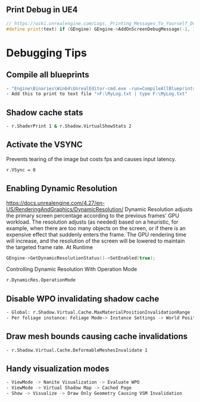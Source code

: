 ## Print Debug in UE4
```c++
// https://wiki.unrealengine.com/Logs,_Printing_Messages_To_Yourself_During_Runtime#Related_Tutorial
#define print(text) if (GEngine) GEngine->AddOnScreenDebugMessage(-1, 1.5, FColor::White,text)
```

# Debugging Tips
## Compile all blueprints
```sh
- "Engine\Binaries\Win64\UnrealEditor-cmd.exe -run=CompileAllBlueprints"
- Add this to print to text file ">F:\MyLog.txt | type F:\MyLog.txt"
```

## Shadow cache stats
```sh
- r.ShaderPrint 1 & r.Shadow.VirtualShowStats 2
```

## Activate the VSYNC
Prevents tearing of the image but costs fps and causes input latency.
```sh
r.VSync = 0
```

## Enabling Dynamic Resolution
https://docs.unrealengine.com/4.27/en-US/RenderingAndGraphics/DynamicResolution/
Dynamic Resolution adjusts the primary screen percentage according to the previous frames' GPU workload. The resolution adjusts (as needed) based on a heuristic, for example, when there are too many objects on the screen, or if there is an expensive effect that suddenly enters the frame. The GPU rendering time will increase, and the resolution of the screen will be lowered to maintain the targeted frame rate.
At Runtime
```c++
GEngine->GetDynamicResolutionStatus()->SetEnabled(true);
```
Controlling Dynamic Resolution With Operation Mode
```sh
r.DynamicRes.OperationMode
```

## Disable WPO invalidating shadow cache
```sh
- Global: r.Shadow.Virtual.Cache.MaxMaterialPositionInvalidationRange
- Per foliage instance: Foliage Mode-> Instance Settings -> World Position Offset Disable Distance
```

## Draw mesh bounds causing cache invalidations
```sh
- r.Shadow.Virtual.Cache.DeformableMeshesInvalidate 1
```

## Handy visualization modes
```sh
- ViewMode -> Nanite Visualization -> Evaluate WPO
- ViewMode -> Virtual Shadow Map -> Cached Page
- Show -> Visualize -> Draw Only Geometry Causing VSM Invalidation
```
